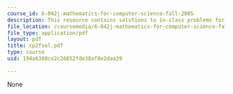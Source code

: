 ```yaml
---
course_id: 6-042j-mathematics-for-computer-science-fall-2005
description: This resource contains solutions to in-class problems for week 2, friday.
file_location: /coursemedia/6-042j-mathematics-for-computer-science-fall-2005/194a6380ce2c26852fde38af8e2daa39_cp2fsol.pdf
file_type: application/pdf
layout: pdf
title: cp2fsol.pdf
type: course
uid: 194a6380ce2c26852fde38af8e2daa39

---
```

None